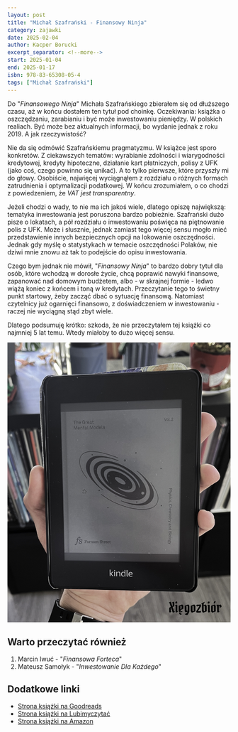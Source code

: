 ```yaml
---
layout: post
title: "Michał Szafrański - Finansowy Ninja"
category: zajawki
date: 2025-02-04
author: Kacper Borucki
excerpt_separator: <!--more-->
start: 2025-01-04
end: 2025-01-17
isbn: 978-83-65308-05-4
tags: ["Michał Szafrański"]
---
```


Do "*Finansowego Ninja*" Michała Szafrańskiego zbierałem się od dłuższego czasu, aż w końcu dostałem ten tytuł pod choinkę. Oczekiwania: książka o oszczędzaniu, zarabianiu i być może inwestowaniu pieniędzy. W polskich realiach. Być może bez aktualnych informacji, bo wydanie jednak z roku 2019. A jak rzeczywistość?

<!--more-->

Nie da się odmówić Szafrańskiemu pragmatyzmu. W książce jest sporo konkretów. Z ciekawszych tematów: wyrabianie zdolności i wiarygodności kredytowej, kredyty hipoteczne, działanie kart płatniczych, polisy z UFK (jako coś, czego powinno się unikać). A to tylko pierwsze, które przyszły mi do głowy. Osobiście, najwięcej wyciągnąłem z rozdziału o różnych formach zatrudnienia i optymalizacji podatkowej. W końcu zrozumiałem, o co chodzi z powiedzeniem, że *VAT jest transparentny*.

Jeżeli chodzi o wady, to nie ma ich jakoś wiele, dlatego opiszę największą: tematyka inwestowania jest poruszona bardzo pobieżnie. Szafrański dużo pisze o lokatach, a pół rozdziału o inwestowaniu poświęca na piętnowanie polis z UFK. Może i słusznie, jednak zamiast tego więcej sensu mogło mieć przedstawienie innych bezpiecznych opcji na lokowanie oszczędności. Jednak gdy myślę o statystykach w temacie oszczędności Polaków, nie dziwi mnie znowu aż tak to podejście do opisu inwestowania.

Czego bym jednak nie mówił, "*Finansowy Ninja*" to bardzo dobry tytuł dla osób, które wchodzą w dorosłe życie, chcą poprawić nawyki finansowe, zapanować nad domowym budżetem, albo - w skrajnej formie - ledwo wiążą koniec z końcem i toną w kredytach. Przeczytanie tego to świetny punkt startowy, żeby zacząć dbać o sytuację finansową. Natomiast czytelnicy już ogarnięci finansowo, z doświadczeniem w inwestowaniu - raczej nie wyciągną stąd zbyt wiele.

Dlatego podsumuję krótko: szkoda, że nie przeczytałem tej książki co najmniej 5 lat temu. Wtedy miałoby to dużo więcej sensu.

![Okładka książki zgodnie z tym, jak pokazał ją Kindle](/assets/xiazki/shane_parrish_great_mental_models_volume_2.jpg)

## Warto przeczytać również

1. Marcin Iwuć - "*Finansowa Forteca*"
2. Mateusz Samołyk - "*Inwestowanie Dla Każdego*"

## Dodatkowe linki

- [Strona książki na Goodreads](https://www.goodreads.com/book/show/52200318-the-great-mental-models-volume-2)
- [Strona książki na Lubimyczytać](https://lubimyczytac.pl/ksiazka/5177823/the-great-mental-models-volume-2-physics-chemistry-and-biology)
- [Strona książki na Amazon](https://www.amazon.com/Great-Mental-Models-Physics-Chemistry/dp/1999449037)
